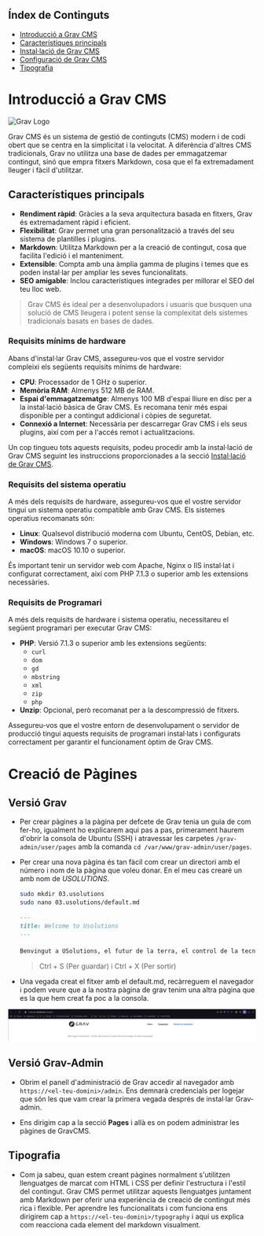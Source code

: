 
## Índex de Continguts

- [Introducció a Grav CMS](#introducció-a-grav-cms)
- [Característiques principals](#característiques-principals)
- [Instal·lació de Grav CMS](instal·lació.md)
- [Configuració de Grav CMS](cms-config.md)
- [Tipografia](#tipografia)



# Introducció a Grav CMS

![Grav Logo](https://getgrav.org/user/pages/media/grav-logo.svg)

Grav CMS és un sistema de gestió de continguts (CMS) modern i de codi obert que se centra en la simplicitat i la velocitat. A diferència d'altres CMS tradicionals, Grav no utilitza una base de dades per emmagatzemar contingut, sinó que empra fitxers Markdown, cosa que el fa extremadament lleuger i fàcil d'utilitzar.

## Característiques principals

- **Rendiment ràpid**: Gràcies a la seva arquitectura basada en fitxers, Grav és extremadament ràpid i eficient.
- **Flexibilitat**: Grav permet una gran personalització a través del seu sistema de plantilles i plugins.
- **Markdown**: Utilitza Markdown per a la creació de contingut, cosa que facilita l'edició i el manteniment.
- **Extensible**: Compta amb una àmplia gamma de plugins i temes que es poden instal·lar per ampliar les seves funcionalitats.
- **SEO amigable**: Inclou característiques integrades per millorar el SEO del teu lloc web.

> Grav CMS és ideal per a desenvolupadors i usuaris que busquen una solució de CMS lleugera i potent sense la complexitat dels sistemes tradicionals basats en bases de dades.

### Requisits mínims de hardware

Abans d'instal·lar Grav CMS, assegureu-vos que el vostre servidor compleixi els següents requisits mínims de hardware:

- **CPU**: Processador de 1 GHz o superior.
- **Memòria RAM**: Almenys 512 MB de RAM.
- **Espai d'emmagatzematge**: Almenys 100 MB d'espai lliure en disc per a la instal·lació bàsica de Grav CMS. Es recomana tenir més espai disponible per a contingut addicional i còpies de seguretat.
- **Connexió a Internet**: Necessària per descarregar Grav CMS i els seus plugins, així com per a l'accés remot i actualitzacions.

Un cop tingueu tots aquests requisits, podeu procedir amb la instal·lació de Grav CMS seguint les instruccions proporcionades a la secció [Instal·lació de Grav CMS](instal·lació.md).

### Requisits del sistema operatiu

A més dels requisits de hardware, assegureu-vos que el vostre servidor tingui un sistema operatiu compatible amb Grav CMS. Els sistemes operatius recomanats són:

- **Linux**: Qualsevol distribució moderna com Ubuntu, CentOS, Debian, etc.
- **Windows**: Windows 7 o superior.
- **macOS**: macOS 10.10 o superior.

És important tenir un servidor web com Apache, Nginx o IIS instal·lat i configurat correctament, així com PHP 7.1.3 o superior amb les extensions necessàries.

### Requisits de Programari

A més dels requisits de hardware i sistema operatiu, necessitareu el següent programari per executar Grav CMS:

- **PHP**: Versió 7.1.3 o superior amb les extensions següents:
    - `curl`
    - `dom`
    - `gd` 
    - `mbstring`
    - `xml`
    - `zip`
    - `php`
- **Unzip**: Opcional, però recomanat per a la descompressió de fitxers.

Assegureu-vos que el vostre entorn de desenvolupament o servidor de producció tingui aquests requisits de programari instal·lats i configurats correctament per garantir el funcionament òptim de Grav CMS.


# Creació de Pàgines

## Versió Grav

- Per crear pàgines a la pàgina per defcete de Grav tenia un guia de com fer-ho, igualment ho explicarem aqui pas a pas, primerament haurem d'obrir la consola de Ubuntu (SSH) i atravessar les carpetes `/grav-admin/user/pages` amb la comanda `cd /var/www/grav-admin/user/pages`.

- Per crear una nova pàgina és tan fàcil com crear un directori amb el número i nom de la pàgina que voleu donar. En el meu cas crearé un amb nom de _USOLUTIONS_.

    ```bash
    sudo mkdir 03.usolutions
    sudo nano 03.usolutions/default.md
    ```
    ```markdown
    ---
    title: Welcome to Usolutions
    ---

    Benvingut a USolutions, el futur de la terra, el control de la tecnologia i la ciència avançada.
    ```

    > Ctrl + S (Per guardar) i Ctrl + X (Per sortir)

- Una vegada creat el fitxer amb el default.md, recàrreguem el navegador i podem veure que a la nostra pàgina de grav tenim una altra pàgina que es la que hem creat fa poc a la consola.

![alt text](images/image5.png)

## Versió Grav-Admin

- Obrim el panell d'administració de Grav accedir al navegador amb `https://<el-teu-domini>/admin`. Ens demnarà credencials per logejar que són les que vam crear la primera vegada després de instal·lar Grav-admin.

- Ens dirigim cap a la secció **Pages** i allà es on podem administrar les pàgines de GravCMS.


## Tipografia

- Com ja sabeu, quan estem creant pàgines normalment s'utilitzen llenguatges de marcat com HTML i CSS per definir l'estructura i l'estil del contingut. Grav CMS permet utilitzar aquests llenguatges juntament amb Markdown per oferir una experiència de creació de contingut més rica i flexible. Per aprendre les funcionalitats i com funciona ens dirigirem cap a `https://<el-teu-domini>/typography` i aqui us explica com reacciona cada element del markdown visualment.